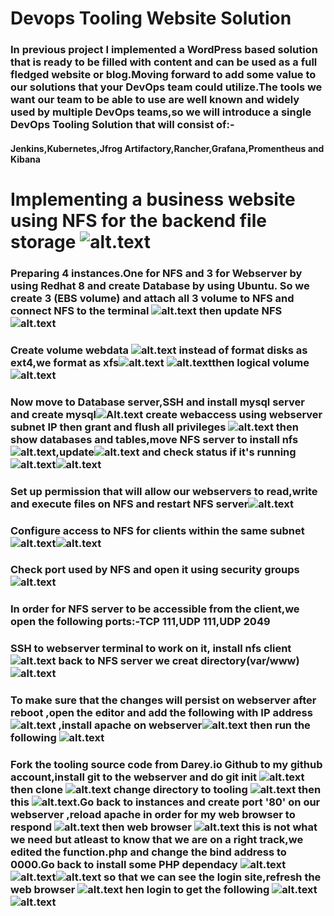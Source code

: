 # Devops Tooling Website Solution
### In previous project I implemented a WordPress based solution that is ready to be filled with content and can be used as a full fledged website or blog.Moving forward to add some value to our solutions that your DevOps team could utilize.The tools we want our team to be able to use are well known and widely used by multiple DevOps teams,so we will introduce a single DevOps Tooling Solution that will consist of:-
#### Jenkins,Kubernetes,Jfrog Artifactory,Rancher,Grafana,Promentheus and Kibana
# Implementing a business website using NFS for the backend file storage  ![alt.text](/img/diagram.jpg)
### Preparing 4 instances.One for NFS and 3 for Webserver by  using Redhat 8 and create Database by using Ubuntu. So we create  3 (EBS volume) and attach all 3 volume to NFS and connect NFS to the terminal ![alt.text](/img/NFS-SSH.jpg) then update NFS ![alt.text](/img/nfs-update.jpg)
### Create volume webdata ![alt.text](/img/vg-vgs-lvcreate-lvs.jpg) instead of format disks as ext4,we format as xfs![alt.text](/img/format-logs&opt.jpg) ![alt.text](/img/disks-format.jpg)then logical volume![alt.text](/img/vgdisplay.jpg) 
### Now move to Database server,SSH and install mysql server and create mysql![Alt.text](/img/mysql-db.jpg) create webaccess using webserver subnet IP then grant and flush all privileges ![alt.text](/img/grant&flush-privileges.jpg) then show databases and tables,move NFS server to install nfs![alt.text](/img/nfs-install.jpg),update![alt.text](/img/nfs-update.jpg) and check status if it's running![alt.text](/img/nfs_status.jpg)![alt.text](/img/show-databases-tooling&show-tables.jpg) 
### Set up permission that will allow our webservers to read,write and execute files on NFS and restart NFS server![alt.text](/img/start&enable-nfs.jpg) 
### Configure access to NFS for clients within the same subnet ![alt.text](/img/img/etc-exports.jpg)![alt.text](/img/sudo-vi&exportfs.jpg)
### Check port used by NFS and open it using security groups![alt.text](/img/grep-nfs.jpg)
### In order for NFS server to be accessible from the client,we open the following ports:-TCP 111,UDP 111,UDP 2049
### SSH to webserver terminal to work on it, install nfs client ![alt.text](/img/install_nfs_webserver.jpg) back to NFS server we creat directory(var/www)![alt.text](/img/mkdir_mount_var-www_lsblk_df-h.jpg)
### To make sure that the changes will persist on webserver after reboot ,open the editor and add the following with IP address ![alt.text](/img/vi-logs-httpd.jpg) ,install apache on webserver![alt.text](/img/test.md_fstab_install-httpd.jpg) then run the following ![alt.text](/img/www-var-log-httpd-mount-fstab-install_git.jpg)
### Fork the tooling source code from Darey.io Github to my github account,install git to the webserver and do git init ![alt.text](/img/git-init&clone.jpg) then clone ![alt.text](/img/git-clone.jpg) change directory to tooling ![alt.text](/img/cd-tooling.jpg) then this ![alt.text](/img/html.jpg).Go back to instances and create port '80' on our webserver ,reload apache in order for my web browser to respond ![alt.text](/img/http_server.jpg) then web browser ![alt.text](/img/Redhat_Test-page.jpg) this is not what we need but atleast to know that we are on a right track,we edited the function.php and change the bind address to 0000.Go back to install some PHP dependacy ![alt.text](/img/dependecy1.jpg)![alt.text](/img/dependecy2.jpg)![alt.text](/img/dependecy3) so that we can see the login site,refresh the web browser ![alt.text](/img/login-site.jpg)    hen login to get the following ![alt.text](/img/propitix.jpg)![alt.text](/img/final-stage.jpg)
